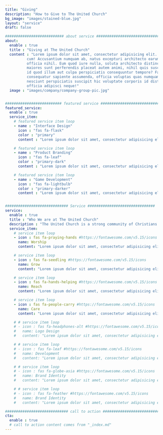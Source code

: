 ```yaml
---
title: "Giving"
description: "How to Give to The United Church"
bg_image: "images/stained-blue.jpg"
layout: "service"
draft: false

########################### about service #############################
about:
  enable : true
  title : "Giving at The United Church"
  content : "Lorem ipsum dolor sit amet, consectetur adipisicing elit. Voluptate soluta corporis odit, optio
          cum! Accusantium numquam ab, natus excepturi architecto earum ipsa aliquam, illum, omnis rerum, eveniet
          officia nihil. Eum quod iure nulla, soluta architecto distinctio. Nesciunt odio ullam expedita, neque fugit
          maiores sunt perferendis placeat autem animi, nihil quis suscipit quibusdam ut reiciendis doloribus natus nemo
          id quod illum aut culpa perspiciatis consequuntur tempore? Facilis nam vitae iure quisquam eius harum
          consequatur sapiente assumenda, officia voluptas quas numquam placeat, alias molestias nisi laudantium
          nesciunt perspiciatis suscipit hic voluptate corporis id distinctio earum. Dolor reprehenderit fuga dolore
          officia adipisci neque!"
  image : "images/company/company-group-pic.jpg"


########################## featured service ############################
featured_service:
  enable : true
  service_item:
    # featured service item loop
    - name : "Interface Design"
      icon : "fas fa-flask"
      color : "primary"
      content : "Lorem ipsum dolor sit amet, consectetur adipisicing elit. Saepe enim impedit repudiandae omnis est temporibus."

    # featured service item loop
    - name : "Product Branding"
      icon : "fas fa-leaf"
      color : "primary-dark"
      content : "Lorem ipsum dolor sit amet, consectetur adipisicing elit. Saepe enim impedit repudiandae omnis est temporibus."

    # featured service item loop
    - name : "Game Development"
      icon : "fas fa-lightbulb"
      color : "primary-darker"
      content : "Lorem ipsum dolor sit amet, consectetur adipisicing elit. Saepe enim impedit repudiandae omnis est temporibus."


############################# Service ###############################
service:
  enable : true
  title : "Who We are at The United Church"
  description : "The United Church is a strong community of Christians who seek to glorify God. </br> We seek to do this in a number of ways."
  service_item:
    # service item loop
    - icon : fas fa-praying-hands #https://fontawesome.com/v5.15/icons
      name: Worship
      content: "Lorem ipsum dolor sit amet, consectetur adipisicing elit, sed do eiusmod tempor incididunt ut"

    # service item loop
    - icon : fas fa-seedling #https://fontawesome.com/v5.15/icons
      name: Grow
      content: "Lorem ipsum dolor sit amet, consectetur adipisicing elit, sed do eiusmod tempor incididunt ut"

    # service item loop
    - icon : fas fa-hands-helping #https://fontawesome.com/v5.15/icons
      name: Reach
      content: "Lorem ipsum dolor sit amet, consectetur adipisicing elit, sed do eiusmod tempor incididunt ut"

    # service item loop
    - icon : fas fa-people-carry #https://fontawesome.com/v5.15/icons
      name: Care
      content: "Lorem ipsum dolor sit amet, consectetur adipisicing elit, sed do eiusmod tempor incididunt ut"

    # # service item loop
    # - icon : fas fa-headphones-alt #https://fontawesome.com/v5.15/icons
    #   name: Logo Design
    #   content: "Lorem ipsum dolor sit amet, consectetur adipisicing elit, sed do eiusmod tempor incididunt ut"

    # # service item loop
    # - icon : fas fa-leaf #https://fontawesome.com/v5.15/icons
    #   name: Development
    #   content: "Lorem ipsum dolor sit amet, consectetur adipisicing elit, sed do eiusmod tempor incididunt ut"

    # # service item loop
    # - icon : fas fa-globe-asia #https://fontawesome.com/v5.15/icons
    #   name: Brand Identity
    #   content: "Lorem ipsum dolor sit amet, consectetur adipisicing elit, sed do eiusmod tempor incididunt ut"

    # # service item loop
    # - icon : fas fa-feather #https://fontawesome.com/v5.15/icons
    #   name: Brand Identity
    #   content: "Lorem ipsum dolor sit amet, consectetur adipisicing elit, sed do eiusmod tempor incididunt ut"

############################# call to action #################################
cta:
  enable : true
  # call to action content comes from "_index.md"
---
```

